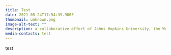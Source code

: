 ```yaml
---
title: Test
date: 2021-05-24T17:54:39.986Z
thumbnail: unknown.png
image-alt-text: ""
description: a collaborative effort of Johns Hopkins University, the World Bank, and UNICEF
media-contacts: test
---
```

test